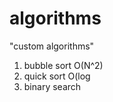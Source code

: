 # algorithms
"custom algorithms"
1) bubble sort O(N^2) 
2) quick sort O(log  
3) binary search         
          
     
        
     
 
